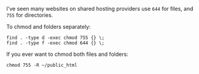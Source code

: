 I've seen many websites on shared hosting providers use `644` for files, and `755` for directories.

To chmod and folders separately:
```
find . -type d -exec chmod 755 {} \;
find . -type f -exec chmod 644 {} \;
```

If you ever want to chmod both files and folders:
```
chmod 755 -R ~/public_html
```
